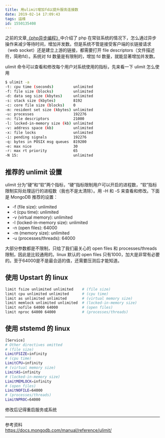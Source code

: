 ```yaml
---
title: 用ulimit增加fd以提升服务连接数
date: 2019-02-14 17:09:43
tags: 运维
id: 1550135408
---
```

之前的文章[《php异步编程》](/posts/1547608999/)中介绍了 php 在常驻系统的情况下，怎么通过异步操作来减少等待时间，增加并发数。但是系统不管是接受客户端的长链接请求（web socket）还是建立上游的链接，都需要打开 file descriptors（文件描述符，简称fd）。系统对 fd 数量是有限制的，增加 fd 数量，就能显著增加并发数。

ulimit 命令可以查看和修改每个用户对系统使用的指标，先来看一下 ulimit 怎么使用

```sh
$ ulimit -a
-t: cpu time (seconds)         unlimited
-f: file size (blocks)         unlimited
-d: data seg size (kbytes)     unlimited
-s: stack size (kbytes)        8192
-c: core file size (blocks)    0
-m: resident set size (kbytes) unlimited
-u: processes                  192276
-n: file descriptors           21000
-l: locked-in-memory size (kb) unlimited
-v: address space (kb)         unlimited
-x: file locks                 unlimited
-i: pending signals            192276
-q: bytes in POSIX msg queues  819200
-e: max nice                   30
-r: max rt priority            65
-N 15:                         unlimited
```

## 推荐的 unlimit 设置
ulimit 分为“硬”和“软”两个指标，“硬”指标限制用户可以开启的进程数，“软”指标限制实际处理运行的进程数（我也不是太清除）。用 -H 和 -S 来查看和修改。下面是 MongoDB 推荐的设置：
- -f (file size): unlimited
- -t (cpu time): unlimited
- -v (virtual memory): unlimited
- -l (locked-in-memory size): unlimited
- -n (open files): 64000
- -m (memory size): unlimited
- -u (processes/threads): 64000

大部分参数都是不限制，只给了我们最关心的 open files 和 processes/threads 限制，因此是比较通用的。linux 默认的 open files 只有1000，加大是非常有必要的。至于64000是不是最合适的值，还需要压测后才能知道。

## 使用 Upstart 的 linux
```sh
limit fsize unlimited unlimited    # (file size)
limit cpu unlimited unlimited      # (cpu time)
limit as unlimited unlimited       # (virtual memory size)
limit memlock unlimited unlimited  # (locked-in-memory size)
limit nofile 64000 64000           # (open files)
limit nproc 64000 64000            # (processes/threads)
```

## 使用 ststemd 的 linux
```sh
[Service]
# Other directives omitted
# (file size)
LimitFSIZE=infinity
# (cpu time)
LimitCPU=infinity
# (virtual memory size)
LimitAS=infinity
# (locked-in-memory size)
LimitMEMLOCK=infinity
# (open files)
LimitNOFILE=64000
# (processes/threads)
LimitNPROC=64000
```

修改后记得重启服务或系统

-----------------------------
参考资料  
https://docs.mongodb.com/manual/reference/ulimit/